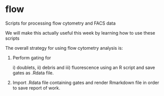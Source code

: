 # flow
Scripts for processing flow cytometry and FACS data

We will make this actually useful this week by learning how to use these scripts

The overall strategy for using flow cytometry analysis is:

1. Perform gating for

    i) doublets, 
    ii) debris and 
    iii) fluorescence using an R script and save gates as .Rdata file.
    
2. Import .Rdata file containing gates and render Rmarkdown file in order to save report of work.
